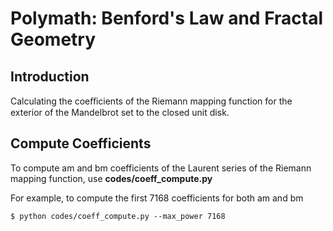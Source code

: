 # Polymath: Benford's Law and Fractal Geometry
## Introduction

Calculating the coeﬀicients of the Riemann mapping function for the exterior of the Mandelbrot set to the closed unit disk.



## Compute Coefficients

To compute am and bm coefficients of the Laurent series of the Riemann mapping function, use **codes/coeff_compute.py**

For example, to compute the first 7168 coefficients for both am and bm

```
$ python codes/coeff_compute.py --max_power 7168
```


